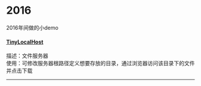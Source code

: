 # 2016
2016年间做的小demo
#### [TinyLocalHost](https://github.com/ackFinding/2016/tree/master/TinyLocalServer)
描述：文件服务器  
使用：可修改服务器根路径定义想要存放的目录，通过浏览器访问该目录下的文件并点击下载
****
